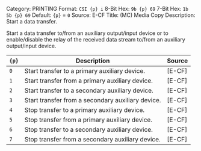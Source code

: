 Category: PRINTING
Format: `CSI {p} i`
8-Bit Hex: `9b {p} 69`
7-Bit Hex: `1b 5b {p} 69`
Default: `{p}` = `0`
Source: E-CF
Title: (MC) Media Copy
Description: Start a data transfer.

Start a data transfer to/from an auxiliary output/input device or to enable/disable the relay of the received data stream to/from an auxiliary output/input device.

| `{p}` | Description                                       | Source |
|-------|---------------------------------------------------|--------|
| `0`   | Start transfer to a primary auxiliary device.     | [E-CF] |
| `1`   | Start transfer from a primary auxiliary device.   | [E-CF] |
| `2`   | Start transfer to a secondary auxiliary device.   | [E-CF] |
| `3`   | Start transfer from a secondary auxiliary device. | [E-CF] |
| `4`   | Stop transfer to a primary auxiliary device.      | [E-CF] |
| `5`   | Stop transfer from a primary auxiliary device.    | [E-CF] |
| `6`   | Stop transfer to a secondary auxiliary device.    | [E-CF] |
| `7`   | Stop transfer from a secondary auxiliary device.  | [E-CF] |
